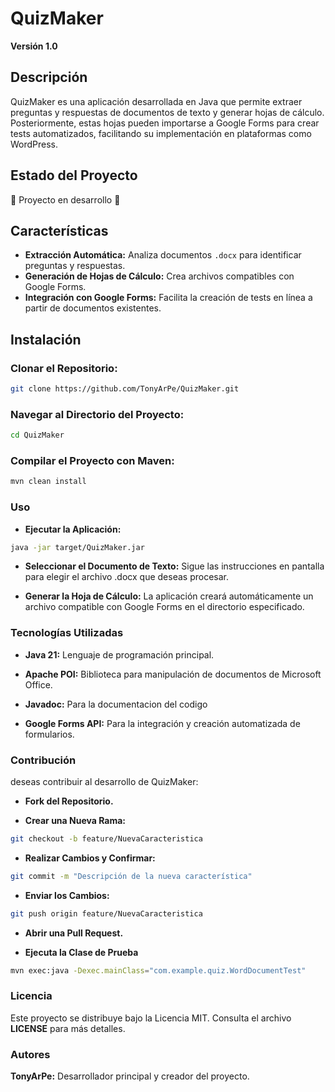 # QuizMaker

**Versión 1.0**

## Descripción

QuizMaker es una aplicación desarrollada en Java que permite extraer preguntas y respuestas de documentos de texto y generar hojas de cálculo. Posteriormente, estas hojas pueden importarse a Google Forms para crear tests automatizados, facilitando su implementación en plataformas como WordPress.

## Estado del Proyecto

:construction: Proyecto en desarrollo :construction:

## Características

- **Extracción Automática:** Analiza documentos `.docx` para identificar preguntas y respuestas.
- **Generación de Hojas de Cálculo:** Crea archivos compatibles con Google Forms.
- **Integración con Google Forms:** Facilita la creación de tests en línea a partir de documentos existentes.

## Instalación

### Clonar el Repositorio:
```bash
git clone https://github.com/TonyArPe/QuizMaker.git
 ```

### Navegar al Directorio del Proyecto:
```bash
cd QuizMaker
```

### Compilar el Proyecto con Maven:
```bash
mvn clean install
```

### Uso

- **Ejecutar la Aplicación:**
```bash
java -jar target/QuizMaker.jar
```

- **Seleccionar el Documento de Texto:** Sigue las instrucciones en pantalla para elegir el archivo .docx que deseas procesar.

- **Generar la Hoja de Cálculo:** La aplicación creará automáticamente un archivo compatible con Google Forms en el directorio especificado.

### Tecnologías Utilizadas

- **Java 21:** Lenguaje de programación principal.

- **Apache POI:** Biblioteca para manipulación de documentos de Microsoft Office.

- **Javadoc:** Para la documentacion del codigo

- **Google Forms API:** Para la integración y creación automatizada de formularios.

### Contribución

deseas contribuir al desarrollo de QuizMaker:

- **Fork del Repositorio.**

- **Crear una Nueva Rama:**
```bash
git checkout -b feature/NuevaCaracteristica
```

- **Realizar Cambios y Confirmar:**
```bash
git commit -m "Descripción de la nueva característica"
```

- **Enviar los Cambios:**
```bash
git push origin feature/NuevaCaracteristica
```

- **Abrir una Pull Request.**

- **Ejecuta la Clase de Prueba**
```bash
mvn exec:java -Dexec.mainClass="com.example.quiz.WordDocumentTest"
```

### Licencia

Este proyecto se distribuye bajo la Licencia MIT. Consulta el archivo **LICENSE** para más detalles.
### Autores

**TonyArPe:** Desarrollador principal y creador del proyecto.
